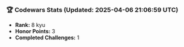 ### 🏆 Codewars Stats (Updated: 2025-04-06 21:06:59 UTC)

- **Rank:** 8 kyu
- **Honor Points:** 3
- **Completed Challenges:** 1
